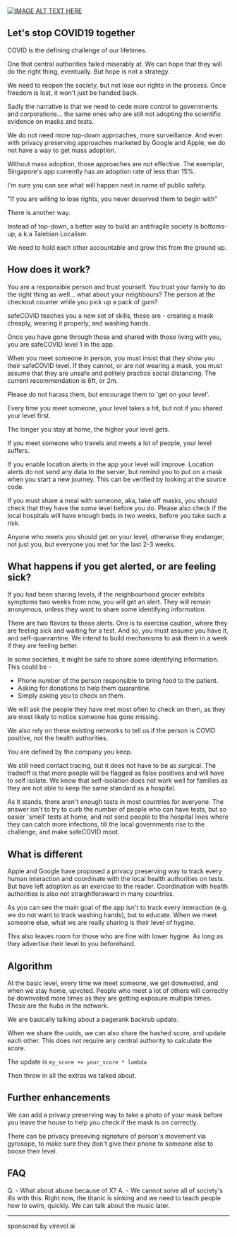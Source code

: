 [![IMAGE ALT TEXT HERE](http://img.youtube.com/vi/rT-P0g_3l2M/0.jpg)](https://youtu.be/rT-P0g_3l2M)

Let's stop COVID19 together
-------


COVID is the defining challenge of our lifetimes. 

One that central authorities failed miserably at. We can hope that they will do the right thing, eventually. But hope is not a strategy.

We need to reopen the society, but not lose our rights in the process. Once freedom is lost, it won't just be handed back.

Sadly the narrative is that we need to cede more control to governments and corporations... the same ones who are still not adopting the scientific evidence on masks and tests. 

We do not need more top-down approaches, more surveillance. And even with privacy preserving approaches marketed by Google and Apple, we do not have a way to get mass adoption.

Without mass adoption, those approaches are not effective. The exemplar, Singapore's app currently has an adoption rate of less than 15%. 

I'm sure you can see what will happen next in name of public safety.

"If you are willing to lose rights, you never deserved them to begin with" 

There is another way.

Instead of top-down, a better way to build an antifragile society is bottoms-up, a.k.a Talebian Localism.

We need to hold each other accountable and grow this from the ground up.

How does it work?
----------

You are a responsible person and trust yourself. You trust your family to do the right thing as well... what about your neighbours? The person at the checkout counter while you pick up a pack of gum?

safeCOVID teaches you a new set of skills, these are - creating a mask cheaply, wearing it properly, and washing hands.

Once you have gone through those and shared with those living with you, you are safeCOVID level 1 in the app.

When you meet someone in person, you must insist that they show you their safeCOVID level. If they cannot, or are not wearing a mask, you must assume that they are unsafe and politely practice social distancing. The current recommendation is 6ft, or 2m. 

Please do not harass them, but encourage them to 'get on your level'.

Every time you meet someone, your level takes a hit, but not if you shared your level first.

The longer you stay at home, the higher your level gets.

If you meet someone who travels and meets a lot of people, your level suffers.

If you enable location alerts in the app your level will improve. Location alerts do not send any data to the server, but remind you to put on a mask when you start a new journey. This can be verified by looking at the source code.

If you must share a meal with someone, aka, take off masks, you should check that they have the *same* level before you do. Please also check if the local hospitals will have enough beds in two weeks, before you take such a risk.

Anyone who meets you should get on your level, otherwise they endanger, not just you, but everyone you met for the last 2-3 weeks.


What happens if you get alerted, or are feeling sick?
---------------
If you had been sharing levels, if the neighbourhood grocer exhibits symptoms two weeks from now, you will get an alert. They will remain anonymous, unless they want to share some identifying information.

There are two flavors to these alerts.
One is to exercise caution, where they are feeling sick and waiting for a test. And so, you must assume you have it, and self-quanrantine. We intend to build mechanisms to ask them in a week if they are feeling better.

In some societies, it might be safe to share some identifying information. This could be -
- Phone number of the person responsible to bring food to the patient. 
- Asking for donations to help them quarantine.
- Simply asking you to check on them.

We will ask the people they have met most often to check on them, as they are most likely to notice someone has gone missing. 

We also rely on these existing networks to tell us if the person is COVID positive, not the health authorities. 

You are defined by the company you keep.

We still need contact tracing, but it does not have to be as surgical. The tradeoff is that more people will be flagged as false positives and will have to self isolate. We know that self-isolation does not work well for families as they are not able to keep the same standard as a hospital.

As it stands, there aren't enough tests in most countries for everyone. The answer isn't to try to curb the number of people who can have tests, but so easier 'smell' tests at home, and not send people to the hospital lines where they can catch more infections, till the local governments rise to the challenge, and make safeCOVID moot. 

What is different
---------------
Apple and Google have proposed a privacy preserving way to track every human interaction and coordinate with the local health authorities on tests. But have left adoption as an exercise to the reader. Coordination with health authorities is also not straightforaward in many countries.

As you can see the main goal of the app isn't to track every interaction (e.g. we do not want to track washing hands), but to educate. When we meet someone else, what we are really sharing is their level of hygine.

This also leaves room for those who are fine with lower hygine. As long as they advertise their level to you beforehand.

Algorithm
--------
At the basic level, every time we meet someone, we get downvoted, and when we stay home, upvoted. People who meet a lot of others will correctly be downvoted more times as they are getting exposure multiple times. These are the hubs in the network.

We are basically talking about a pagerank backrub update.

When we share the uuids, we can also share the hashed score, and update each other. This does not require any central authority to calculate the score.

The update is `my_score += your_score * lambda`

Then throw in all the extras we talked about. 


Further enhancements
-------------
We can add a privacy preserving way to take a photo of your mask before you leave the house to help you check if the mask is on correctly.

There can be privacy preseving signature of person's movement via gyrosope, to make sure they don't give their phone to someone else to boose their level.

FAQ
-------
Q. - What about abuse because of X?
A. - We cannot solve all of society's ills with this. Right now, the titanic is sinking and we need to teach people how to swim, quickly. We can talk about the music later.



-----
sponsored by virevol ai
